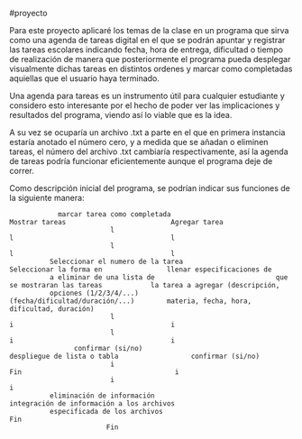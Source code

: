 #proyecto

Para este proyecto aplicaré los temas de la clase en un programa que sirva como una agenda de tareas digital en el 
que se podrán apuntar y registrar las tareas escolares indicando fecha, hora de entrega, dificultad o tiempo de
realización de manera que posteriormente el programa pueda desplegar visualmente dichas tareas en distintos ordenes
y marcar como completadas aquiellas que el usuario haya terminado.

Una agenda para tareas es un instrumento útil para cualquier estudiante y considero esto interesante por el hecho
de poder ver las implicaciones y resultados del programa, viendo así lo viable que es la idea.

A su vez se ocuparía un archivo .txt a parte en el que en primera instancia estaría anotado el número cero, y a medida que se añadan o eliminen tareas, el número del archivo .txt cambiaría respectivamente, así la agenda de tareas podría funcionar eficientemente aunque el programa deje de correr.

Como descripción inicial del programa, se podrían indicar sus funciones de la siguiente manera:

                marcar tarea como completada                             Mostrar tareas                          Agregar tarea
                             l                                                  l                                       l
                             l                                                  l                                       l
              Seleccionar el numero de la tarea                       Seleccionar la forma en                llenar especificaciones de
              a eliminar de una lista de                              que se mostraran las tareas            la tarea a agregar (descripción,
              opciones (1/2/3/4/...)                                  (fecha/dificultad/duración/...)        materia, fecha, hora, dificultad, duración)
                             l                                                   i                                       i
                             l                                                   i                                       i
                    confirmar (si/no)                                 despliegue de lista o tabla                  confirmar (si/no)
                             i                                                  Fin                                      i
                             i                                                                                           i
              eliminación de información                                                                     integración de información a los archivos
              especificada de los archivos                                                                              Fin
                            Fin
